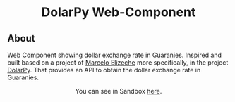 <center>

# DolarPy Web-Component

</center>

<!-- ## Table of Contents -->
<!-- 
- [About](#about)
- [Getting Started](#getting_started)
- [Usage](#usage)
- [Contributing](../CONTRIBUTING.md) -->

## About <a name = "about"></a>

Web Component showing dollar exchange rate in Guaranies. Inspired and built based on a project of [Marcelo Elizeche](https://github.com/melizeche) more specifically, in the project [DolarPy](https://github.com/melizeche/dolarPy). That provides an API to obtain the dollar exchange rate in Guaranies.

<center>


You can see in Sandbox [here](https://sm6xg.csb.app/).


</center>



<!-- 
## Getting Started <a name = "getting_started"></a>

These instructions will get you a copy of the project up and running on your local machine for development and testing purposes. See [deployment](#deployment) for notes on how to deploy the project on a live system.

### Prerequisites

What things you need to install the software and how to install them.

```
Give examples
```

### Installing

A step by step series of examples that tell you how to get a development env running.

Say what the step will be

```
Give the example
```

And repeat

```
until finished
```

End with an example of getting some data out of the system or using it for a little demo.

## Usage <a name = "usage"></a>

Add notes about how to use the system. -->
